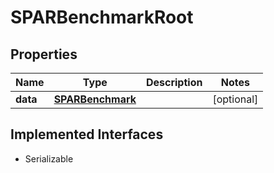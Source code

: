 

# SPARBenchmarkRoot

## Properties

Name | Type | Description | Notes
------------ | ------------- | ------------- | -------------
**data** | [**SPARBenchmark**](SPARBenchmark.md) |  |  [optional]


## Implemented Interfaces

* Serializable


